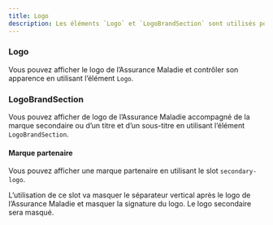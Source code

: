 ```yaml
---
title: Logo
description: Les éléments `Logo` et `LogoBrandSection` sont utilisés pour afficher le logo de l’Assurance Maladie et ce logo accompagné de la marque secondaire.
---
```


<doc-tabs>

<doc-tab-item label="Utilisation">

### Logo

Vous pouvez afficher le logo de l’Assurance Maladie et contrôler son apparence en utilisant l’élément `Logo`.

<doc-usage name="logo"></doc-usage>

### LogoBrandSection

Vous pouvez afficher de logo de l’Assurance Maladie accompagné de la marque secondaire ou d’un titre et d’un sous-titre en utilisant l’élément `LogoBrandSection`.

<doc-usage name="logo-brand-section"></doc-usage>

#### Marque partenaire

Vous pouvez afficher une marque partenaire en utilisant le slot `secondary-logo`.

<doc-alert type="info">
L’utilisation de ce slot va masquer le séparateur vertical après le logo de l’Assurance Maladie et masquer la signature du logo. Le logo secondaire sera masqué.
</doc-alert>

<doc-example file="logo-brand-section/slot"></doc-example>

</doc-tab-item>

<doc-tab-item label="API">
<doc-api name="logo"></doc-api>
</doc-tab-item>

</doc-tabs>
